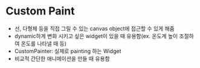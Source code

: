 # Custom Paint

- 선, 다형체 등을 직접 그릴 수 있는 canvas object에 접근할 수 있게 해줌
- dynamic하게 변화 시키고 싶은 widget이 있을 때 유용함(ex. 온도계 높이 조절하여 온도를 나타낼 때 등)
- CustomPainter: 실제로 painting 하는 Widget
- 비교적 간단한 애니메이션을 만들 때 유용함
